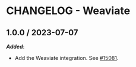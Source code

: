 # CHANGELOG - Weaviate

## 1.0.0 / 2023-07-07

***Added***:

* Add the Weaviate integration. See [#15081](https://github.com/DataDog/integrations-core/pull/15081).
